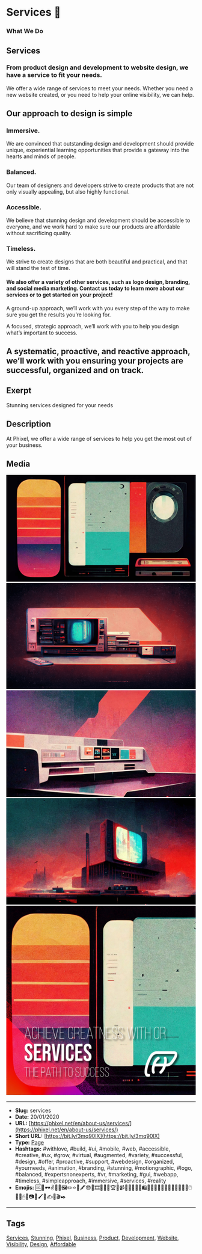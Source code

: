 # Services 🔧
### What We Do

## Services

### From product design and development to website design, we have a service to fit your needs.

We offer a wide range of services to meet your needs. Whether you need a new website created, or you need to help your online visibility, we can help.

## Our approach to design is simple

### Immersive.

We are convinced that outstanding design and development should provide unique, experiential learning opportunities that provide a gateway into the hearts and minds of people.

### Balanced.

Our team of designers and developers strive to create products that are not only visually appealing, but also highly functional.

### Accessible.

We believe that stunning design and development should be accessible to everyone, and we work hard to make sure our products are affordable without sacrificing quality.

### Timeless.

We strive to create designs that are both beautiful and practical, and that will stand the test of time.

#### We also offer a variety of other services, such as logo design, branding, and social media marketing. Contact us today to learn more about our services or to get started on your project!

A ground-up approach, we’ll work with you every step of the way to make sure you get the results you’re looking for.

A focused, strategic approach, we’ll work with you to help you design what’s important to success.

A systematic, proactive, and reactive approach, we’ll work with you ensuring your projects are successful, organized and on track.
------------
## Exerpt
Stunning services designed for your needs
## Description
At Phixel, we offer a wide range of services to help you get the most out of your business.
## Media
<img src="media/830f166f/services-balanced.jpg" loading="lazy"><br>
<img src="media/1cd345da/services-immersive.png" loading="lazy"><br>
<img src="media/429b5ef5/services-timeless.jpg" loading="lazy"><br>
<img src="media/bfd30872/services.jpg" loading="lazy"><br>
<img src="media/58240786/cover-services.jpg" loading="lazy"><br>

------------
- **Slug:** services
- **Date:** 20/01/2020
- **URL:** [https://phixel.net/en/about-us/services/](https://phixel.net/en/about-us/services/)
- **Short URL:** [https://bit.ly/3mq90lX](https://bit.ly/3mq90lX)
- **Type:** [Page](#page)
- **Hashtags:** #withlove, #build, #ui, #mobile, #web, #accessible, #creative, #ux, #grow, #virtual, #augmented, #variety, #successful, #design, #offer, #proactive, #support, #webdesign, #organized, #yourneeds, #animation, #branding, #stunning, #motiongraphic, #logo, #balanced, #expertsnonexperts, #vr, #marketing, #gui, #webapp, #timeless, #simpleapproach, #immersive, #services, #reality
- **Emojis:** 🆒📀🕶✌🧑‍💻🖼️✏️⭐🦿🖋️😎🎥🎞👨🏿‍🎞🏆🦾📹🥽📸🎩🧑‍🎨🛍🎨🔥🔧💫💪👩🏻‍💻📏🧰🎶🤩🖱️🦸‍♂️🖱💚📷💡🖌️🙂✍🦲🎬✒️

------------
## Tags
[Services](#services), [Stunning](#stunning), [Phixel](#phixel), [Business](#business), [Product](#product), [Development](#development), [Website](#website), [Visibility](#visibility), [Design](#design), [Affordable](#affordable)
